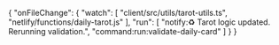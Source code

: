 {
  "onFileChange": {
    "watch": [
      "client/src/utils/tarot-utils.ts",
      "netlify/functions/daily-tarot.js"
    ],
    "run": [
      "notify:♻️ Tarot logic updated. Rerunning validation.",
      "command:run:validate-daily-card"
    ]
  }
}
